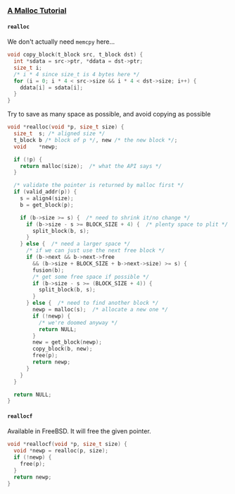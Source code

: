 ### [A Malloc Tutorial](http://www.inf.udec.cl/~leo/Malloc_tutorial.pdf)

#### `realloc`

We don't actually need `memcpy` here...

```c
void copy_block(t_block src, t_block dst) {
  int *sdata = src->ptr, *ddata = dst->ptr;
  size_t i;
  /* i * 4 since size_t is 4 bytes here */
  for (i = 0; i * 4 < src->size && i * 4 < dst->size; i++) {
    ddata[i] = sdata[i];
  }
}
```

Try to save as many space as possible, and avoid copying as possible

```c
void *realloc(void *p, size_t size) {
  size_t  s; /* aligned size */
  t_block b /* block of p */, new /* the new block */;
  void    *newp;

  if (!p) {
    return malloc(size);  /* what the API says */
  }

  /* validate the pointer is returned by malloc first */
  if (valid_addr(p)) {
    s = align4(size);
    b = get_block(p);

    if (b->size >= s) {  /* need to shrink it/no change */
      if (b->size - s >= BLOCK_SIZE + 4) {  /* plenty space to plit */
        split_block(b, s);
      }
    } else {  /* need a larger space */
      /* if we can just use the next free block */
      if (b->next && b->next->free
        && (b->size + BLOCK_SIZE + b->next->size) >= s) {
        fusion(b);
        /* get some free space if possible */
        if (b->size - s >= (BLOCK_SIZE + 4)) {
          split_block(b, s);
        }
      } else {  /* need to find another block */
        newp = malloc(s);  /* allocate a new one */
        if (!newp) {
          /* we're doomed anyway */
          return NULL;
        }
        new = get_block(newp);
        copy_block(b, new);
        free(p);
        return newp;
      }
    }
  }

  return NULL;
}
```


#### `reallocf`

Available in FreeBSD. It will free the given pointer.

```c
void *reallocf(void *p, size_t size) {
  void *newp = realloc(p, size);
  if (!newp) {
    free(p);
  }
  return newp;
}
```
